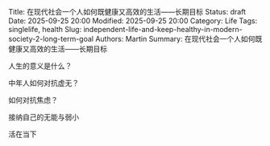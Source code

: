 Title: 在现代社会一个人如何既健康又高效的生活——长期目标
Status: draft
Date: 2025-09-25 20:00
Modified: 2025-09-25 20:00
Category: Life
Tags: singlelife, health
Slug: independent-life-and-keep-healthy-in-modern-society-2-long-term-goal
Authors: Martin
Summary: 在现代社会一个人如何既健康又高效的生活——长期目标

人生的意义是什么？

中年人如何对抗虚无？

如何对抗焦虑？

接纳自己的无能与弱小

活在当下